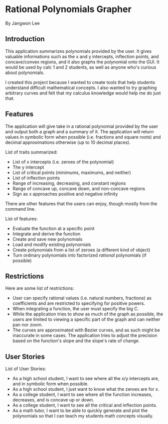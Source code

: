# Rational Polynomials Grapher
By Jangwon Lee

## Introduction

This application summarizes polynomials provided by the user. It gives valuable informations such as the x and y intercepts, inflection points, and concave/convex regions, and it also graphs the polynomial onto the GUI. It would be used by calc 1 and 2 students, as well as anyone who's curious about polynomials. 

I created this project because I wanted to create tools that help students understand difficult mathematical concepts. I also wanted to try graphing arbitrary curves and felt that my calculus knowledge would help me do just that.


## Features

The application will give take in a rational polynomial provided by the user and output both a graph and a summary of it. The application will return values in symbolic form when possible (i.e. fractions and square roots) and decimal approximations otherwise (up to 10 decimal places).

List of traits summarized:
 - List of x intercepts (i.e. zeroes of the polynomial)
 - The y intercept
 - List of critical points (minimums, maximums, and neither)
 - List of inflection points
 - Range of increasing, decreasing, and constant regions
 - Range of concave up, concave down, and non-concave regions
 - Sign as x approaches positive and negative infinity


There are other features that the users can enjoy, though mostly from the command line.

List of features:
 - Evaluate the function at a specific point
 - Integrate and derive the function
 - Create and save new polynomials
 - Load and modify existing polynomials
 - Create polynomials from a list of zeroes (a different kind of object)
 - Turn ordinary polynomials into factorized *rational* polynomials (if possible)


## Restrictions

Here are some list of restrictions:
 - User can specify rational values (i.e. natural numbers, fractions) as coefficients and are restricted to specifying for positive powers. 
 - When integrating a function, the user must specify the big C. 
 - While the application tries to show as much of the graph as possible, the users are limited to viewing a specific part of the graph and can neither pan nor zoom.
 - The curves are approximated with Bezier curves, and as such might be inaccurate in some cases. The application tries to adjust the precision based on the function's slope and the slope's rate of change.


## User Stories

List of User Stories:
 - As a high school student, I want to see where all the x/y intercepts are, and in symbolic form when possible.
 - As a high school student, I just want to know what the zeroes are for x.
 - As a college student, I want to see where all the function increases, decreases, and is concave up or down.
 - As a college student, I want to see all the critical and inflection points.
 - As a math tutor, I want to be able to quickly generate and plot the polynomials so that I can teach my students math concepts visually.